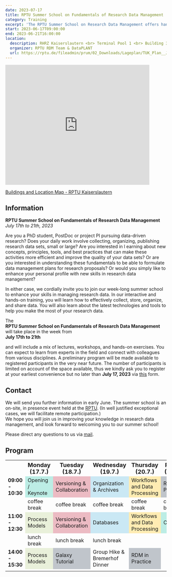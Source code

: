 ```yaml
---
date: 2023-07-17
title: RPTU Summer School on Fundamentals of Research Data Management
category: Training
excerpt: 'The RPTU Summer School on Research Data Management offers hands-on training for PhD students, PostDocs, and PIs involved in data-driven research. Participants will learn essential skills for managing research data, including collecting, organizing, and sharing, as well as the latest tools and best practices in the field.'
start: 2023-06-17T09:00:00
end: 2023-06-21T16:00:00
location: 
  description: RHRZ Kaiserslautern <br> Terminal Pool 1 <br> Building 34 <br> Room 253
  organizer: RPTU RDM Team & DataPLANT
  url: https://rptu.de/fileadmin/prum/02_Downloads/Lageplan/TUK_Plan__Juli_2021.pdf
---
```


<iframe src="https://www.google.com/maps/embed?pb=!1m18!1m12!1m3!1d567.3307899857176!2d7.752016250344725!3d49.42477696798137!2m3!1f0!2f0!3f0!3m2!1i1024!2i768!4f13.1!3m3!1m2!1s0x47966de17deb1201%3A0xedcc82fb8a63a1a1!2sRHRZ%20Kaiserslautern!5e1!3m2!1sde!2sde!4v1687255257840!5m2!1sde!2sde" width="450" height="375" style="border:0;" allowfullscreen="" loading="lazy" referrerpolicy="no-referrer-when-downgrade"></iframe>

<a href="https://rptu.de/fileadmin/prum/02_Downloads/Lageplan/TUK_Plan__Juli_2021.pdf">Buildings and Location Map - RPTU Kaiserslautern</a>

## Information

**RPTU Summer School on Fundamentals of Research Data Management**  
*July 17th to 21th, 2023*

Are you a PhD student, PostDoc or project PI pursuing data-driven research? Does your daily work involve collecting, organizing, publishing research data sets, small or large? Are you interested in l earning about new concepts, principles, tools, and best practices that can make these activities more efficient and improve the quality of your data sets? Or are you interested in understanding these fundamentals to be able to formulate data management plans for research proposals? Or would you simply like to enhance your personal profile with new skills in research data management?

In either case, we cordially invite you to join our week-long summer school to enhance your skills in managing research data. In our interactive and hands-on training, you will learn how to effectively collect, store, organize, and share data. You will also learn about the latest technologies and tools to help you make the most of your research data.

The  
**RPTU Summer School on Fundamentals of Research Data Management**  
will take place in the week from  
**July 17th to 21th**  

and will include a mix of lectures, workshops, and hands-on exercises. You can expect to learn from experts in the field and connect with colleagues from various disciplines. A preliminary program will be made available to registered participants in the very near future. The number of participants is limited on account of the space available, thus we kindly ask you to register at your earliest convenience but no later than **July 17, 2023** via [this](https://forms.office.com/e/SpERRjQGSv) form.

## Contact

We will send you further information in early June.
The summer school is an on-site, in presence event held at the [RPTU](https://rptu.de/). (In well justified exceptional cases, we will facilitate remote participation.)  
We hope you will join us in improving your knowledge in research data management, and look forward to welcoming you to our summer school!

Please direct any questions to us via 
<a href="javascript:location='mailto:\u0069\u006e\u0066\u006f\u0040\u006e\u0066\u0064\u0069\u0034\u0070\u006c\u0061\u006e\u0074\u0073\u002e\u006f\u0072\u0067';void 0">mail</a>.

## Program

<table>
<tr>
    <th><b><font size="4"></font></b></th>
    <th><b><font size="4">Monday (17.7.)</font></b></th>
    <th><b><font size="4">Tuesday (18.7.)</font></b></th>
    <th><b><font size="4">Wednesday (19.7.)</font></b></th>
    <th><b><font size="4">Thursday (20.7.)</font></b></th>
    <th><b><font size="4">Friday (21.7.)</font></b></th>
</tr>
<tr>
    <td><b>09:00 - 10:30</b></td>
    <td bgcolor="#bcede5">Opening / Keynote</td>
    <td bgcolor="#ECBBC3">Versioning & Collaboration</td>
    <td bgcolor="#cae8f4">Organization & Archives</td>
    <td bgcolor="#ffecb3">Workflows and Data Processing</td>
    <td bgcolor="#c0c5cb">RDM Planning</td>
</tr>
<tr>
    <td></td>
    <td>coffee break</td>
    <td>coffee break</td>
    <td>coffee break</td>
    <td>coffee break</td>
    <td>coffee break</td>
</tr>
<tr>
    <td><b>11:00 - 12:30</b></td>
    <td bgcolor="#e9f0da">Process Models</td>
    <td bgcolor="#ECBBC3">Versioning & Collaboration</td>
    <td bgcolor="#cae8f4">Databases</td>
    <td bgcolor="#ffecb3">Workflows and Data Processing</td>
    <td bgcolor="#bcede5">Closing</td>
</tr>
<tr>
    <td></td>
    <td>lunch break</td>
    <td>lunch break</td>
    <td>lunch break</td>
    <td></td>
    <td></td>
</tr>
<tr>
    <td><b>14:00 - 15:30</b></td>
    <td bgcolor="#e9f0da">Process Models</td>
    <td bgcolor="#c0c5cb">Galaxy Tutorial</td>
    <td>Group Hike &<br>Bremerhof Dinner</td>
    <td bgcolor="#c0c5cb">RDM in Practice</td>
    <td></td>
</tr>
<tr>
    <td></td>
    <td></td>
    <td></td>
    <td></td>
    <td></td>
    <td></td>
</tr>
</table>
</details>
<br>
